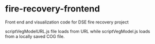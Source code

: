 # fire-recovery-frontend
Front end and visualization code for DSE fire recovery project

scriptVegModelURL.js file loads from URL while scriptVegModel.js loads from a locally saved COG file.